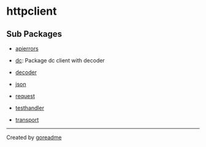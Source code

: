 # httpclient

## Sub Packages

* [apierrors](./apierrors)

* [dc](./dc): Package dc client with decoder

* [decoder](./decoder)

* [json](./json)

* [request](./request)

* [testhandler](./testhandler)

* [transport](./transport)


---

Created by [goreadme](https://github.com/apps/goreadme)
